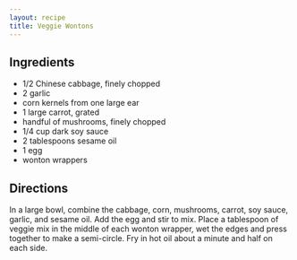 ```yaml
---
layout: recipe
title: Veggie Wontons
---
```


## Ingredients

* 1/2 Chinese cabbage, finely chopped
* 2 garlic
* corn kernels from one large ear
* 1 large carrot, grated
* handful of mushrooms, finely chopped
* 1/4 cup dark soy sauce
* 2 tablespoons sesame oil
* 1 egg
* wonton wrappers

## Directions

In a large bowl, combine the cabbage, corn, mushrooms, carrot, soy
sauce, garlic, and sesame oil. Add the egg and stir to mix. Place a
tablespoon of veggie mix in the middle of each wonton wrapper, wet the
edges and press together to make a semi-circle. Fry in hot oil about a
minute and half on each side.
